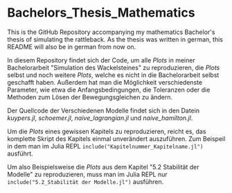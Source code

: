 # Bachelors_Thesis_Mathematics
This is the GitHub Repository accompanying my mathematics Bachelor's thesis of simulating the rattleback. As the thesis was written in german, this README will also be in german from now on.

In diesem Repository findet sich der Code, um alle *Plots* in meiner Bachelorarbeit "Simulation des Wackelsteines" zu reproduzieren, die *Plots* selbst und noch weitere *Plots*, welche es nicht in die Bachelorarbeit selbst geschafft haben. Außerdem hat man die Möglichkeit verschiedenste Parameter, wie etwa die Anfangsbedingungen, die Toleranzen oder die Methoden zum Lösen der Bewegungsgleichen zu ändern. 

Der Quellcode der Verschiedenen Modelle findet sich in den Datein *kuypers.jl*, *schoemer.jl*, *naive_lagrangian.jl* und *naive_hamilton.jl*.

Um die *Plots* eines gewissen Kapitels zu reproduzieren, reicht es, das komplette Skript des Kapitels einmal unverändert auszuführen. Zum Beispeil in dem man im Julia REPL ``include("Kapitelnummer_Kapitelname.jl")`` ausführt. 

Um also Beispielsweise die *Plots* aus dem Kapitel "5.2 Stabilität der Modelle" zu reproduzieren, muss man im Julia REPL nur ``include("5.2_Stabilität der Modelle.jl")`` ausführen.
